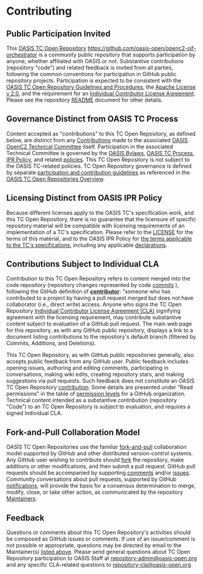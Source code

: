 # Contributing

## <a id="openParticipation"></a>Public Participation Invited

This [OASIS TC Open Repository](https://www.oasis-open.org/resources/open-repositories) https://github.com/oasis-open/openc2-oif-orchestrator is a community public repository that supports participation by anyone, whether affiliated with OASIS or not.  Substantive contributions (repository "code") and related feedback is invited from all parties, following the common conventions for participation in GitHub public repository projects.  Participation is expected to be consistent with the [OASIS TC Open Repository Guidelines and Procedures](https://www.oasis-open.org/policies-guidelines/open-repositories), the [Apache License v 2.0](https://www.oasis-open.org/sites/www.oasis-open.org/files/Apache-LICENSE-2.0.txt), and the requirement for an [Individual Contributor License Agreement](https://www.oasis-open.org/resources/open-repositories/cla/individual-cla).  Please see the repository [README](README.md) document for other details.

## <a id="distinctRules"></a>Governance Distinct from OASIS TC Process

Content accepted as "contributions" to this TC Open Repository, as defined below, are distinct from any [Contributions](https://www.oasis-open.org/policies-guidelines/ipr#contributions) made to the associated [OASIS OpenC2 Technical Committee](https://www.oasis-open.org/committees/openc2/) itself.  Participation in the associated Technical Committee is governed by the [OASIS Bylaws](https://www.oasis-open.org/policies-guidelines/bylaws), [OASIS TC Process](https://www.oasis-open.org/policies-guidelines/tc-process), [IPR Policy](https://www.oasis-open.org/policies-guidelines/ipr), and related [policies](https://www.oasis-open.org/policies-guidelines/). This TC Open Repository is not subject to the OASIS TC-related policies. TC Open Repository governance is defined by separate [participation and contribution guidelines](https://www.oasis-open.org/policies-guidelines/open-repositories) as referenced in the [OASIS TC Open Repositories Overview](https://www.oasis-open.org/resources/open-repositories/).

## <a id="distinctLicenses"></a>Licensing Distinct from OASIS IPR Policy

Because different licenses apply to the OASIS TC's specification work, and this TC Open Repository, there is no guarantee that the licensure of specific repository material will be compatible with licensing requirements of an implementation of a TC's specification.  Please refer to the [LICENSE](LICENSE.md) for the terms of this material, and to the OASIS IPR Policy for [the terms applicable to the TC's specifications](https://www.oasis-open.org/policies-guidelines/ipr#Non-Assertion-Mode), including any applicable [declarations](https://www.oasis-open.org/committees/openc2/ipr.php).</div>

## <a id="contributionDefined"></a>Contributions Subject to Individual CLA

<a id="openRepoContribution"></a>Contribution to this TC Open Repository refers to content merged into the code repository (repository changes represented by code [commits](https://github.com/oasis-open/openc2-oif-orchestrator/commits/master) ), following the GitHub definition of **[contributor](https://help.github.com/articles/github-glossary#contributor)**: "someone who has contributed to a project by having a pull request merged but does not have collaborator (i.e., direct write) access. Anyone who signs the TC Open Repository [Individual Contributor License Agreement (CLA)](https://www.oasis-open.org/resources/open-repositories/cla/individual-cla) signifying agreement with the licensing requirement, may contribute substantive content subject to evaluation of a GitHub pull request. The main web page for this repository, as with any GitHub public repository, displays a link to a document listing contributions to the repository's default branch (filtered by Commits, Additions, and Deletions).

This TC Open Repository, as with GitHub public repositories generally, also accepts public feedback from any GitHub user.  Public feedback includes opening issues, authoring and editing comments, participating in conversations, making wiki edits, creating repository stars, and making suggestions via pull requests.  Such feedback does not constitute an OASIS TC Open Repository [contribution](#openRepoContribution).   Some details are presented under "Read permissions" in the table of [permission levels](https://help.github.com/articles/repository-permission-levels-for-an-organization/) for a GitHub organization. Technical content intended as a substantive contribution (repository "Code") to an TC Open Repository is subject to evaluation, and requires a signed Individual CLA.

## <a id="fork-and-pull-model"></a>Fork-and-Pull Collaboration Model

OASIS TC Open Repositories use the familiar [fork-and-pull](https://help.github.com/articles/using-pull-requests/#fork--pull") collaboration model supported by GitHub and other distributed version-control systems.  Any GitHub user wishing to contribute should [fork](https://help.github.com/articles/github-glossary/#fork) the repository, make additions or other modifications, and then submit a pull request.  GitHub pull requests should be accompanied by supporting [comments](https://help.github.com/articles/commenting-on-the-diff-of-a-pull-request/) and/or [issues](https://help.github.com/articles/about-issues/). Community conversations about pull requests, supported by GitHub [notifications](https://help.github.com/articles/about-notifications/), will provide the basis for a consensus determination to merge, modify, close, or take other action, as communicated by the repository [Maintainers](https://www.oasis-open.org/resources/open-repositories/maintainers-guide). 

## <a id="feedback"></a>Feedback

Questions or comments about this TC Open Repository's activities should be composed as GitHub issues or comments. If use of an issue/comment is not possible or appropriate, questions may be directed by email to the Maintainer(s) <a href="#currentMaintainers">listed above</a>. Please send general questions about TC Open Repository participation to OASIS Staff at repository-admin@oasis-open.org and any specific CLA-related questions to repository-cla@oasis-open.org. 
